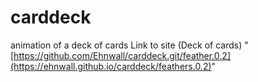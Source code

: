 # carddeck
animation of a deck of cards
Link to site (Deck of cards) "[https://github.com/Ehnwall/carddeck.git/feather.0.2](https://ehnwall.github.io/carddeck/feathers.0.2)"
